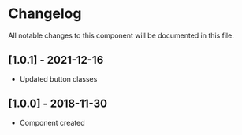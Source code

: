 # Changelog
All notable changes to this component will be documented in this file.

## [1.0.1] - 2021-12-16
- Updated button classes

## [1.0.0] - 2018-11-30
- Component created
